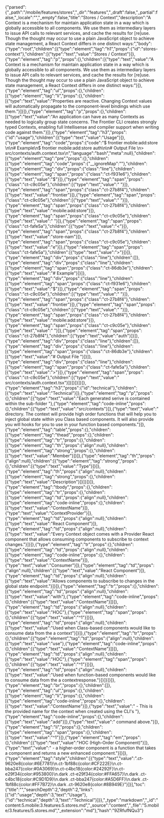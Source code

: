{"parsed":{"_path":"/mobile/features/stores","_dir":"features","_draft":false,"_partial":false,"_locale":"","_empty":false,"title":"Stores / Context","description":"A Context is a mechanism for maintain application state in a way which is globally accessible to all components. We use them as intermediary layers to issue API calls to relevant services, and cache the results for [re]use. Though the thought may occur to use a plain JavaScript object to achieve state management, a React Context differs in one distinct ways:","body":{"type":"root","children":[{"type":"element","tag":"h1","props":{"id":"stores-context"},"children":[{"type":"text","value":"Stores / Context"}]},{"type":"element","tag":"p","props":{},"children":[{"type":"text","value":"A Context is a mechanism for maintain application state in a way which is globally accessible to all components. We use them as intermediary layers to issue API calls to relevant services, and cache the results for [re]use. Though the thought may occur to use a plain JavaScript object to achieve state management, a React Context differs in one distinct ways:"}]},{"type":"element","tag":"ul","props":{},"children":[{"type":"element","tag":"li","props":{},"children":[{"type":"text","value":"Properties are reactive. Changing Context values will automatically propagate to the component-level bindings which use them."}]}]},{"type":"element","tag":"p","props":{},"children":[{"type":"text","value":"An application can have as many Contexts as needed to logically group state concerns. The Frontier CLI creates strongly typed Contexts, enabling full Intellisense and compiler support when writing code against them."}]},{"type":"element","tag":"h3","props":{"id":"usage"},"children":[{"type":"text","value":"Usage"}]},{"type":"element","tag":"code","props":{"code":"$ frontier mobile:add:store <store-name>\n\n# Example\n$ frontier mobile:add:store auth\n\n# Output File \n> src/contexts/auth.context.tsx\n","language":"bash","meta":null},"children":[{"type":"element","tag":"pre","props":{},"children":[{"type":"element","tag":"code","props":{"__ignoreMap":""},"children":[{"type":"element","tag":"div","props":{"class":"line"},"children":[{"type":"element","tag":"span","props":{"class":"ct-f931e6"},"children":[{"type":"text","value":"$"}]},{"type":"element","tag":"span","props":{"class":"ct-c9c05e"},"children":[{"type":"text","value":" "}]},{"type":"element","tag":"span","props":{"class":"ct-27b8f4"},"children":[{"type":"text","value":"frontier"}]},{"type":"element","tag":"span","props":{"class":"ct-c9c05e"},"children":[{"type":"text","value":" "}]},{"type":"element","tag":"span","props":{"class":"ct-27b8f4"},"children":[{"type":"text","value":"mobile:add:store"}]},{"type":"element","tag":"span","props":{"class":"ct-c9c05e"},"children":[{"type":"text","value":" "}]},{"type":"element","tag":"span","props":{"class":"ct-fafe5a"},"children":[{"type":"text","value":"<"}]},{"type":"element","tag":"span","props":{"class":"ct-27b8f4"},"children":[{"type":"text","value":"store-nam"}]},{"type":"element","tag":"span","props":{"class":"ct-c9c05e"},"children":[{"type":"text","value":"e"}]},{"type":"element","tag":"span","props":{"class":"ct-fafe5a"},"children":[{"type":"text","value":">"}]}]},{"type":"element","tag":"div","props":{"class":"line"},"children":[]},{"type":"element","tag":"div","props":{"class":"line"},"children":[{"type":"element","tag":"span","props":{"class":"ct-86db3e"},"children":[{"type":"text","value":"# Example"}]}]},{"type":"element","tag":"div","props":{"class":"line"},"children":[{"type":"element","tag":"span","props":{"class":"ct-f931e6"},"children":[{"type":"text","value":"$"}]},{"type":"element","tag":"span","props":{"class":"ct-c9c05e"},"children":[{"type":"text","value":" "}]},{"type":"element","tag":"span","props":{"class":"ct-27b8f4"},"children":[{"type":"text","value":"frontier"}]},{"type":"element","tag":"span","props":{"class":"ct-c9c05e"},"children":[{"type":"text","value":" "}]},{"type":"element","tag":"span","props":{"class":"ct-27b8f4"},"children":[{"type":"text","value":"mobile:add:store"}]},{"type":"element","tag":"span","props":{"class":"ct-c9c05e"},"children":[{"type":"text","value":" "}]},{"type":"element","tag":"span","props":{"class":"ct-27b8f4"},"children":[{"type":"text","value":"auth"}]}]},{"type":"element","tag":"div","props":{"class":"line"},"children":[]},{"type":"element","tag":"div","props":{"class":"line"},"children":[{"type":"element","tag":"span","props":{"class":"ct-86db3e"},"children":[{"type":"text","value":"# Output File "}]}]},{"type":"element","tag":"div","props":{"class":"line"},"children":[{"type":"element","tag":"span","props":{"class":"ct-fafe5a"},"children":[{"type":"text","value":">"}]},{"type":"element","tag":"span","props":{"class":"ct-c9c05e"},"children":[{"type":"text","value":" src/contexts/auth.context.tsx"}]}]}]}]}]},{"type":"element","tag":"h3","props":{"id":"technical"},"children":[{"type":"text","value":"Technical"}]},{"type":"element","tag":"p","props":{},"children":[{"type":"text","value":"Each generated serive is contained within the sub-folder "},{"type":"element","tag":"code-inline","props":{},"children":[{"type":"text","value":"src/contexts"}]},{"type":"text","value":" directory. The context will provide high order functions that will help you to inject global state within you Class based components. It will also provide you will hooks for you to use in your function based components."}]},{"type":"element","tag":"table","props":{},"children":[{"type":"element","tag":"thead","props":{},"children":[{"type":"element","tag":"tr","props":{},"children":[{"type":"element","tag":"th","props":{"align":null},"children":[{"type":"element","tag":"strong","props":{},"children":[{"type":"text","value":"Member"}]}]},{"type":"element","tag":"th","props":{"align":null},"children":[{"type":"element","tag":"strong","props":{},"children":[{"type":"text","value":"Type"}]}]},{"type":"element","tag":"th","props":{"align":null},"children":[{"type":"element","tag":"strong","props":{},"children":[{"type":"text","value":"Description"}]}]}]}]},{"type":"element","tag":"tbody","props":{},"children":[{"type":"element","tag":"tr","props":{},"children":[{"type":"element","tag":"td","props":{"align":null},"children":[{"type":"element","tag":"code-inline","props":{},"children":[{"type":"text","value":"ContextName"}]},{"type":"text","value":"ContextProvider"}]},{"type":"element","tag":"td","props":{"align":null},"children":[{"type":"text","value":"React Component"}]},{"type":"element","tag":"td","props":{"align":null},"children":[{"type":"text","value":"Every Context object comes with a Provider React component that allows consuming components to subscribe to context changes."}]}]},{"type":"element","tag":"tr","props":{},"children":[{"type":"element","tag":"td","props":{"align":null},"children":[{"type":"element","tag":"code-inline","props":{},"children":[{"type":"text","value":"ContextName"}]},{"type":"text","value":"Consumer"}]},{"type":"element","tag":"td","props":{"align":null},"children":[{"type":"text","value":"React Component"}]},{"type":"element","tag":"td","props":{"align":null},"children":[{"type":"text","value":"Allows components to subscribe to changes in the global state endpoint."}]}]},{"type":"element","tag":"tr","props":{},"children":[{"type":"element","tag":"td","props":{"align":null},"children":[{"type":"text","value":"with"},{"type":"element","tag":"code-inline","props":{},"children":[{"type":"text","value":"ContextName"}]}]},{"type":"element","tag":"td","props":{"align":null},"children":[{"type":"text","value":"HOC"},{"type":"element","tag":"span","props":{},"children":[{"type":"text","value":"^1"}]}]},{"type":"element","tag":"td","props":{"align":null},"children":[{"type":"text","value":"Used when Class-based components would like to consume data from the a context"}]}]},{"type":"element","tag":"tr","props":{},"children":[{"type":"element","tag":"td","props":{"align":null},"children":[{"type":"text","value":"use"},{"type":"element","tag":"code-inline","props":{},"children":[{"type":"text","value":"ContextName"}]}]},{"type":"element","tag":"td","props":{"align":null},"children":[{"type":"text","value":"HOC"},{"type":"element","tag":"span","props":{},"children":[{"type":"text","value":"^1"}]}]},{"type":"element","tag":"td","props":{"align":null},"children":[{"type":"text","value":"Used when function-based components would like to consume data from the a contextresponse."}]}]}]}]},{"type":"element","tag":"br","props":{},"children":[]},{"type":"element","tag":"ul","props":{},"children":[{"type":"element","tag":"li","props":{},"children":[{"type":"element","tag":"code-inline","props":{},"children":[{"type":"text","value":"ContextName"}]},{"type":"text","value":" - This is the provided name for the context when created using the CLI's "},{"type":"element","tag":"code-inline","props":{},"children":[{"type":"text","value":"add"}]},{"type":"text","value":" command above."}]},{"type":"element","tag":"li","props":{},"children":[{"type":"element","tag":"span","props":{},"children":[{"type":"text","value":"^1"}]},{"type":"element","tag":"em","props":{},"children":[{"type":"text","value":"HOC (High-Order Component)"}]},{"type":"text","value":" - a higher-order component is a function that takes a component and returns a new enhanced component."}]}]},{"type":"element","tag":"style","children":[{"type":"text","value":".ct-9620e8{color:#6E7781}\n.ct-1bf88c{color:#CF222E}\n.ct-bba247{color:#0A3069}\n.ct-c4bc18{color:#24292F}\n.ct-e29f34{color:#953800}\n.dark .ct-e29f34{color:#FFA657}\n.dark .ct-c4bc18{color:#C9D1D9}\n.dark .ct-bba247{color:#A5D6FF}\n.dark .ct-1bf88c{color:#FF7B72}\n.dark .ct-9620e8{color:#8B949E}"}]}],"toc":{"title":"","searchDepth":2,"depth":2,"links":[{"id":"usage","depth":3,"text":"Usage"},{"id":"technical","depth":3,"text":"Technical"}]}},"_type":"markdown","_id":"content:5.mobile:3.features:5.stores.md","_source":"content","_file":"5.mobile/3.features/5.stores.md","_extension":"md"},"hash":"9ZRfufNQu3"}